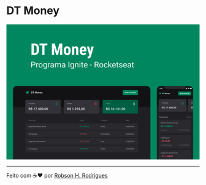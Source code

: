 # DT Money

<p align="center">
    <img alt="cover" title="cover" src="./cover.png" />
</p>

---

Feito com ☕❤ por [Robson H. Rodrigues](https://github.com/Robson16)
